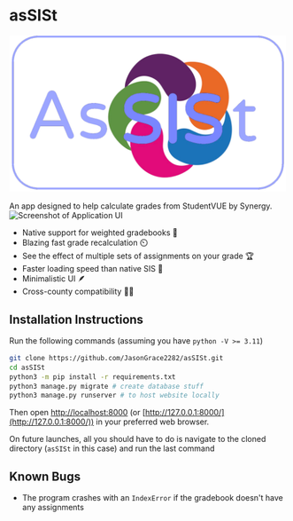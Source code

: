 # asSISt
<img src="./static/assist_logo_light.png" width="500">

An app designed to help calculate grades from StudentVUE by Synergy.
![Screenshot of Application UI](https://github.com/JasonGrace2282/asSISt/assets/110117391/bd5c61d5-c0cc-46f3-885c-4b9fd20b164e)


- Native support for weighted gradebooks 💪
- Blazing fast grade recalculation ⏲️
- See the effect of multiple sets of assignments on your grade 🏆
- Faster loading speed than native SIS 🏃
- Minimalistic UI 🪶
- Cross-county compatibility 🤝🏻

## Installation Instructions

Run the following commands (assuming you have `python -V >= 3.11`)
```bash
git clone https://github.com/JasonGrace2282/asSISt.git
cd asSISt
python3 -m pip install -r requirements.txt
python3 manage.py migrate # create database stuff
python3 manage.py runserver # to host website locally
```
Then open [http://localhost:8000](http://localhost:8000) (or [http://127.0.0.1:8000/](http://127.0.0.1:8000/)) in your preferred web browser.

On future launches, all you should have to do is navigate to the cloned directory (`asSISt` in this case)
and run the last command

## Known Bugs
- The program crashes with an `IndexError` if the gradebook doesn't have any assignments
